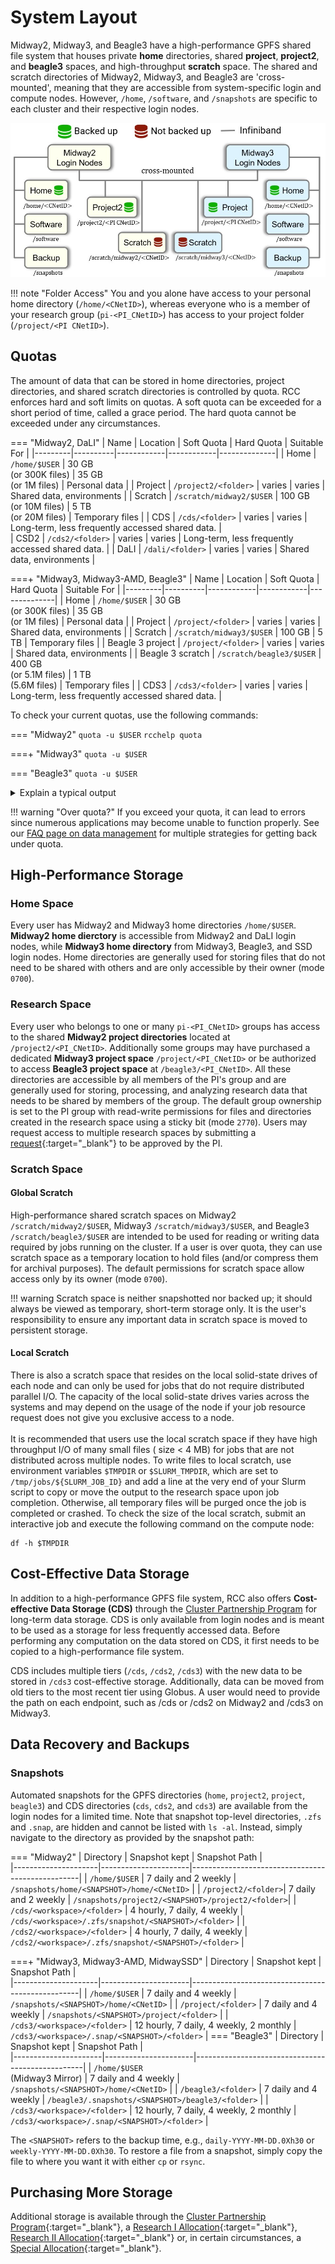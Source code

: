 # System Layout

Midway2,  Midway3, and Beagle3 have a high-performance GPFS shared file system that houses private **home** directories, shared **project**, **project2**, and **beagle3** spaces, and high-throughput **scratch** space. The shared and scratch directories of Midway2, Midway3, and Beagle3 are 'cross-mounted', meaning that they are accessible from system-specific login and compute nodes. However, `/home`, `/software`, and `/snapshots` are specific to each cluster and their respective login nodes.

![Midway Storage](img/data_management/midway23_storage.jpg)   

!!! note "Folder Access"
      You and you alone have access to your personal home directory (`/home/<CNetID>`), whereas everyone who is a member of your research group (`pi-<PI_CNetID>`) has access to your project folder (`/project/<PI CNetID>`).

## Quotas

The amount of data that can be stored in home directories, project directories, and shared scratch directories is controlled by quota. RCC enforces hard and soft limits on quotas. A soft quota can be exceeded for a short period of time, called a grace period.  The hard quota cannot be exceeded under any circumstances. 


=== "Midway2, DaLI"
      |  Name   | Location | Soft Quota | Hard Quota | Suitable For |
      |---------|----------|------------|------------|--------------|
      | Home    | `/home/$USER`            | 30 GB <br /> (or 300K files) | 35 GB <br /> (or 1M files) | Personal data  |
      | Project | `/project2/<folder>`  | varies                     | varies                   | Shared data, environments  |
      | Scratch | `/scratch/midway2/$USER` | 100 GB <br /> (or 10M files) | 5 TB <br /> (or 20M files) | Temporary files            |
      | CDS | `/cds/<folder>` | varies | varies | Long-term, less frequently accessed shared data.  |      
      | CSD2 | `/cds2/<folder>` | varies | varies | Long-term, less frequently accessed shared data.            |
      | DaLI | `/dali/<folder>` | varies | varies | Shared data, environments            |
      
      
===+ "Midway3, Midway3-AMD, Beagle3"
      | Name    | Location | Soft Quota | Hard Quota | Suitable For |
      |---------|----------|------------|------------|--------------|
      | Home    | `/home/$USER`            | 30 GB <br /> (or 300K files) | 35 GB <br /> (or 1M files) | Personal data  |
      | Project | `/project/<folder>`      | varies                  | varies                   | Shared data, environments  |
      | Scratch | `/scratch/midway3/$USER` | 100 GB                       | 5 TB                       | Temporary files            |
      | Beagle 3 project | `/project/<folder>`      | varies                     | varies                   | Shared data, environments |
      | Beagle 3 scratch | `/scratch/beagle3/$USER` | 400 GB  <br /> (or 5.1M files) | 1 TB <br /> (5.6M files) | Temporary files           |
      | CDS3 | `/cds3/<folder>` | varies | varies | Long-term, less frequently accessed shared data. |

To check your current quotas, use the following commands:

=== "Midway2"
    ```
    quota -u $USER
    ```
    ```
    rcchelp quota
    ```
    
===+ "Midway3"
    ```
    quota -u $USER
    ```
    
=== "Beagle3"
    ```
    quota -u $USER
    ```


<details>
<summary>Explain a typical output</summary>
```
---------------------------------------------------------------------------
fileset          type                   used      quota      limit    grace
---------------- ---------------- ---------- ---------- ---------- --------
home             blocks (user)         8.77G     30.00G     35.00G     none
                 files  (user)        157865     300000    1000000     none
scratch          blocks (user)       101.07G    100.00G      5.00T  30 days
                 files  (user)        193028   10000000   20000000     none
---------------- ---------------- ---------- ---------- ---------- --------
>>> Capacity Filesystem: project2 (GPFS)
---------------- ---------------- ---------- ---------- ---------- --------
pi-drpepper         blocks (group)       59.10T     60.00T     60.00T     none
                 files  (group)     45825436  384500000  385500000     none
---------------- ---------------- ---------- ---------- ---------- --------
---------------------------------------------------------------------------
```
<table>
    <thead>
        <tr>
            <th>Field</th>
            <th>Meaning</th>
        </tr>
    </thead>
    <tbody>
        <tr>
        <!-- Row 1 -->
            <td>fileset</td>
            <td>File set or file system where this quota is valid</td>
        </tr>
        <tr>
      <!-- Row 2 -->
            <td>type</td>
            <td>Type of quota. *Blocks* are the amount of consumed disk space. *Files* are the number of files in a directory. Blocks (or files) quotas can be set at the user or group level.</td>
        </tr>
        <tr>
        <!-- Row 3 -->
            <td>used</td>
            <td>The amount of disk space consumed or the number of files in the specified location.</td>
        </tr>
        <tr>
        <!-- Row 4 -->
            <td>quota</td>
            <td>The *soft quota* (disk space or file count) associated with the specified location. It is possible for usage to exceed the soft quota for the grace period or up to the hard limit.</td>
        </tr>
        <tr>
        <!-- Row 5 -->
            <td>limit</td>
            <td>The *hard quota* (disk space or file count) associated with the specified location. When your usage exceeds this limit, you will NOT be able to write to that filesystem.</td>
        </tr>
        <tr>
        <!-- Row 6 -->
            <td>grace</td>
            <td>The amount of time remaining that the soft quota can be exceeded. *None* means that the quota is not exceeded. After a soft quota has been exceeded for longer than the grace period, it will no longer be possible to create new files.</td>
        </tr>                
    </tbody>
</table>

</details>

!!! warning "Over quota?"
      If you exceed your quota, it can lead to errors since numerous applications may become unable to function properly. See our [FAQ page on data management](../FAQ/data_management_faq.md) for multiple strategies for getting back under quota.



## High-Performance Storage

### Home Space 

Every user has Midway2 and Midway3 home directories `/home/$USER`. **Midway2 home dierctory** is accessible from Midway2 and DaLI login nodes, while **Midway3 home directory** from Midway3, Beagle3, and SSD login nodes. Home directories are generally used for storing files that do not need to be shared with others and are only accessible by their owner (mode `0700`).

### Research Space

Every user who belongs to one or many `pi-<PI_CNetID>` groups has access to the shared **Midway2 project directories** located at `/project2/<PI_CNetID>`. Additionally some groups may have purchased a dedicated **Midway3 project space** `/project/<PI_CNetID>` or be authorized to access **Beagle3 project space** at `/beagle3/<PI_CNetID>`. All these directories are accessible by all members of the PI's group and are generally used for storing, processing, and analyzing research data that needs to be shared by members of the group. The default group ownership is set to the PI group with read-write permissions for files and directories created in the research space using a sticky bit (mode `2770`). Users may request access to multiple research spaces by submitting a [request](https://rcc.uchicago.edu/accounts-allocations/join-different-pi-account){:target="_blank"} to be approved by the PI.

### Scratch Space

#### Global Scratch

High-performance shared scratch spaces on Midway2 `/scratch/midway2/$USER`, Midway3 `/scratch/midway3/$USER`, and Beagle3 `/scratch/beagle3/$USER` are intended to be used for reading or writing data required by jobs running on the cluster. If a user is over quota, they can use scratch space as a temporary location to hold files (and/or compress them for archival purposes). The default permissions for scratch space allow access only by its owner (mode `0700`). 

!!! warning
      Scratch space is neither snapshotted nor backed up; it should always be viewed as temporary, short-term storage only. It is the user's responsibility to ensure any important data in scratch space is moved to persistent storage. 


#### Local Scratch 
There is also a scratch space that resides on the local solid-state drives of each node and can only be used for jobs that do not require distributed parallel I/O. The capacity of the local solid-state drives varies across the systems and may depend on the usage of the node if your job resource request does not give you exclusive access to a node. <br></br>
It is recommended that users use the local scratch space if they have high throughput I/O of many small files ( size < 4 MB) for jobs that are not distributed across multiple nodes. To write files to local scratch, use environment variables `$TMPDIR` or `$SLURM_TMPDIR`, which are set to `/tmp/jobs/${SLURM_JOB_ID}` and add a line at the very end of your Slurm script to copy or move the output to the research space upon job completion. Otherwise, all temporary files will be purged once the job is completed or crashed.
To check the size of the local scratch, submit an interactive job and execute the following command on the compute node:
```
df -h $TMPDIR
```

## Cost-Effective Data Storage  
In addition to a high-performance GPFS file system, RCC also offers **Cost-effective Data Storage (CDS)** through the [Cluster Partnership Program](https://rcc.uchicago.edu/support-and-services/cluster-partnership-program) for long-term data storage. CDS is only available from login nodes and is meant to be used as a storage for less frequently accessed data. Before performing any computation on the data stored on CDS, it first needs to be copied to a high-performance file system.

CDS includes multiple tiers (`/cds`, `/cds2`, `/cds3`) with the new data to be stored in `/cds3` cost-effective storage. Additionally, data can be moved from old tiers to the most recent tier using Globus. A user would need to provide the path on each endpoint, such as /cds or /cds2 on Midway2 and /cds3 on Midway3.  

## Data Recovery and Backups

### Snapshots

Automated snapshots for the GPFS directories (`home`, `project2`, `project`, `beagle3`) and CDS directories (`cds`, `cds2`, and `cds3`) are available from the login nodes for a limited time. Note that snapshot top-level directories, `.zfs` and `.snap`, are hidden and cannot be listed with `ls -al`. Instead, simply navigate to the directory as provided by the snapshot path:

=== "Midway2"
      | Directory           | Snapshot kept        | Snapshot Path                                    |      
      |---------------------|----------------------|--------------------------------------------------|
      | `/home/$USER`       | 7 daily and 2 weekly | `/snapshots/home/<SNAPSHOT>/home/<CNetID>`       |
      | `/project2/<folder>`| 7 daily and 2 weekly | `/snapshots/project2/<SNAPSHOT>/project2/<folder>`|
      | `/cds/<workspace>/<folder>`     | 4 hourly, 7 daily, 4 weekly | `/cds/<workspace>/.zfs/snapshot/<SNAPSHOT>/<folder>`            |
      | `/cds2/<workspace>/<folder>`     | 4 hourly, 7 daily, 4 weekly | `/cds2/<workspace>/.zfs/snapshot/<SNAPSHOT>/<folder>`            |

===+ "Midway3, Midway3-AMD, MidwaySSD"
      | Directory           | Snapshot kept        | Snapshot Path                                    |      
      |---------------------|----------------------|--------------------------------------------------|
      | `/home/$USER`       | 7 daily and 4 weekly | `/snapshots/<SNAPSHOT>/home/<CNetID>`            |
      | `/project/<folder>` | 7 daily and 4 weekly | `/snapshots/<SNAPSHOT>/project/<folder>`         |
      | `/cds3/<workspace>/<folder>`     | 12 hourly, 7 daily, 4 weekly, 2 monthly | `/cds3/<workspace>/.snap/<SNAPSHOT>/<folder>`            |
=== "Beagle3"
      | Directory            | Snapshot kept        | Snapshot Path                                    |      
      |----------------------|----------------------|--------------------------------------------------|
      | `/home/$USER`<br/>(Midway3 Mirror) | 7 daily and 4 weekly | `/snapshots/<SNAPSHOT>/home/<CNetID>`            |
      | `/beagle3/<folder>`  | 7 daily and 4 weekly | `/beagle3/.snapshots/<SNAPSHOT>/beagle3/<folder>`           |
      | `/cds3/<workspace>/<folder>`     | 12 hourly, 7 daily, 4 weekly, 2 monthly | `/cds3/<workspace>/.snap/<SNAPSHOT>/<folder>`            |


      
 The `<SNAPSHOT>` refers to the backup time, e.g., `daily-YYYY-MM-DD.0Xh30` or `weekly-YYYY-MM-DD.0Xh30`. To restore a file from a snapshot, simply copy the file to where you want it with either `cp` or `rsync`.

## Purchasing More Storage  
Additional storage is available through the [Cluster Partnership Program](https://rcc.uchicago.edu/support-and-services/cluster-partnership-program){:target="_blank"},
a [Research I Allocation](https://rcc.uchicago.edu/research-allocation-request){:target="_blank"}, [Research II Allocation](https://rcc.uchicago.edu/research-allocation-request-II){:target="_blank"} or, in certain circumstances,
a [Special Allocation](https://rcc.uchicago.edu/special-allocation-request){:target="_blank"}.
